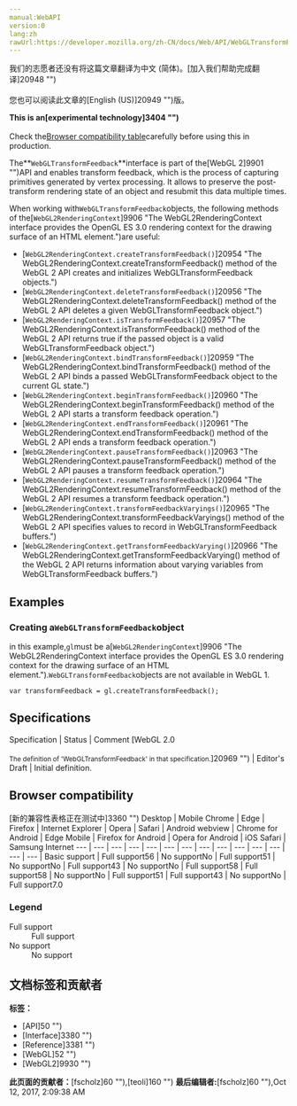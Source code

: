```yaml
---
manual:WebAPI
version:0
lang:zh
rawUrl:https://developer.mozilla.org/zh-CN/docs/Web/API/WebGLTransformFeedback
---
```




<bdi>我们的志愿者还没有将这篇文章翻译为<bdi>中文 (简体)</bdi>。[加入我们帮助完成翻译]20948 "")<br></br>您也可以阅读此文章的[English (US)]20949 "")版。</bdi>






**This is an[experimental technology]3404 "")**<br></br>Check the[Browser compatibility table](%3304#Browser_compatibility "")carefully before using this in production.





The**`WebGLTransformFeedback`**interface is part of the[WebGL 2]9901 "")API and enables transform feedback, which is the process of capturing primitives generated by vertex processing. It allows to preserve the post-transform rendering state of an object and resubmit this data multiple times.



When working with`WebGLTransformFeedback`objects, the following methods of the[`WebGL2RenderingContext`]9906 "The WebGL2RenderingContext interface provides the OpenGL ES 3.0 rendering context for the drawing surface of an HTML <canvas> element.")are useful:


* [`WebGL2RenderingContext.createTransformFeedback()`]20954 "The WebGL2RenderingContext.createTransformFeedback() method of the WebGL 2 API creates and initializes WebGLTransformFeedback objects.")
* [`WebGL2RenderingContext.deleteTransformFeedback()`]20956 "The WebGL2RenderingContext.deleteTransformFeedback() method of the WebGL 2 API deletes a given WebGLTransformFeedback object.")
* [`WebGL2RenderingContext.isTransformFeedback()`]20957 "The WebGL2RenderingContext.isTransformFeedback() method of the WebGL 2 API returns true if the passed object is a valid WebGLTransformFeedback object.")
* [`WebGL2RenderingContext.bindTransformFeedback()`]20959 "The WebGL2RenderingContext.bindTransformFeedback() method of the WebGL 2 API binds a passed WebGLTransformFeedback object to the current GL state.")
* [`WebGL2RenderingContext.beginTransformFeedback()`]20960 "The WebGL2RenderingContext.beginTransformFeedback() method of the WebGL 2 API starts a transform feedback operation.")
* [`WebGL2RenderingContext.endTransformFeedback()`]20961 "The WebGL2RenderingContext.endTransformFeedback() method of the WebGL 2 API ends a transform feedback operation.")
* [`WebGL2RenderingContext.pauseTransformFeedback()`]20963 "The WebGL2RenderingContext.pauseTransformFeedback() method of the WebGL 2 API pauses a transform feedback operation.")
* [`WebGL2RenderingContext.resumeTransformFeedback()`]20964 "The WebGL2RenderingContext.resumeTransformFeedback() method of the WebGL 2 API resumes a transform feedback operation.")
* [`WebGL2RenderingContext.transformFeedbackVaryings()`]20965 "The WebGL2RenderingContext.transformFeedbackVaryings() method of the WebGL 2 API specifies values to record in WebGLTransformFeedback buffers.")
* [`WebGL2RenderingContext.getTransformFeedbackVarying()`]20966 "The WebGL2RenderingContext.getTransformFeedbackVarying() method of the WebGL 2 API returns information about varying variables from WebGLTransformFeedback buffers.")

## Examples<a name="Examples"></a>

### Creating a`WebGLTransformFeedback`object<a name="Creating_a_WebGLTransformFeedback_object"></a>


in this example,`gl`must be a[`WebGL2RenderingContext`]9906 "The WebGL2RenderingContext interface provides the OpenGL ES 3.0 rendering context for the drawing surface of an HTML <canvas> element.").`WebGLTransformFeedback`objects are not available in WebGL 1.


```
var transformFeedback = gl.createTransformFeedback();
```

## Specifications<a name="Specifications"></a>
Specification | Status | Comment 
[WebGL 2.0<br></br><small>The definition of &#39;WebGLTransformFeedback&#39; in that specification.</small>]20969 "") | Editor&#39;s Draft | Initial definition. 


## Browser compatibility<a name="Browser_compatibility"></a>
[新的兼容性表格正在测试中<i></i>]3360 "")
<abbr>Desktop<i></i></abbr> | <abbr>Mobile<i></i></abbr> 
<abbr>Chrome<i></i></abbr> | <abbr>Edge<i></i></abbr> | <abbr>Firefox<i></i></abbr> | <abbr>Internet Explorer<i></i></abbr> | <abbr>Opera<i></i></abbr> | <abbr>Safari<i></i></abbr> | <abbr>Android webview<i></i></abbr> | <abbr>Chrome for Android<i></i></abbr> | <abbr>Edge Mobile<i></i></abbr> | <abbr>Firefox for Android<i></i></abbr> | <abbr>Opera for Android<i></i></abbr> | <abbr>iOS Safari<i></i></abbr> | <abbr>Samsung Internet<i></i></abbr> 
 ---  |  ---  |  ---  |  ---  |  ---  |  ---  |  ---  |  ---  |  ---  |  ---  |  ---  |  ---  |  ---  |  ---  | 
Basic support | <abbr>Full support</abbr>56 | <abbr>No support</abbr>No | <abbr>Full support</abbr>51 | <abbr>No support</abbr>No | <abbr>Full support</abbr>43 | <abbr>No support</abbr>No | <abbr>Full support</abbr>58 | <abbr>Full support</abbr>58 | <abbr>No support</abbr>No | <abbr>Full support</abbr>51 | <abbr>Full support</abbr>43 | <abbr>No support</abbr>No | <abbr>Full support</abbr>7.0 


### Legend<a name="Legend"></a>
<dl><dt id=''><abbr>Full support</abbr></dt><dd>Full support</dd><dt id=''><abbr>No support</abbr></dt><dd>No support</dd></dl>



## 文档标签和贡献者
**标签：**
* [API]50 "")
* [Interface]3380 "")
* [Reference]3381 "")
* [WebGL]52 "")
* [WebGL2]9930 "")

**此页面的贡献者：**[fscholz]60 ""),[teoli]160 "")
**最后编辑者:**[fscholz]60 ""),<time>Oct 12, 2017, 2:09:38 AM</time>


